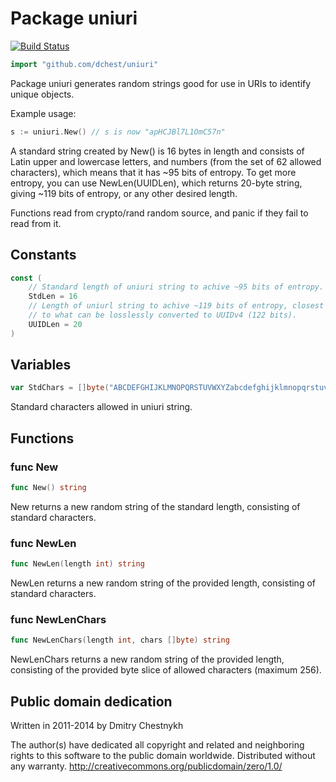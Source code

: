 Package uniuri
=====================

[![Build Status](https://travis-ci.org/dchest/uniuri.png)](https://travis-ci.org/dchest/uniuri)

```go
import "github.com/dchest/uniuri"
```

Package uniuri generates random strings good for use in URIs to identify
unique objects.

Example usage:

```go
s := uniuri.New() // s is now "apHCJBl7L1OmC57n"
```

A standard string created by New() is 16 bytes in length and consists of
Latin upper and lowercase letters, and numbers (from the set of 62 allowed
characters), which means that it has ~95 bits of entropy. To get more
entropy, you can use NewLen(UUIDLen), which returns 20-byte string, giving
~119 bits of entropy, or any other desired length.

Functions read from crypto/rand random source, and panic if they fail to
read from it.


Constants
---------

```go
const (
    // Standard length of uniuri string to achive ~95 bits of entropy.
    StdLen = 16
    // Length of uniurl string to achive ~119 bits of entropy, closest
    // to what can be losslessly converted to UUIDv4 (122 bits).
    UUIDLen = 20
)
```



Variables
---------

```go
var StdChars = []byte("ABCDEFGHIJKLMNOPQRSTUVWXYZabcdefghijklmnopqrstuvwxyz0123456789")
```

Standard characters allowed in uniuri string.


Functions
---------

### func New

```go
func New() string
```

New returns a new random string of the standard length, consisting of
standard characters.

### func NewLen

```go
func NewLen(length int) string
```

NewLen returns a new random string of the provided length, consisting of
standard characters.

### func NewLenChars

```go
func NewLenChars(length int, chars []byte) string
```

NewLenChars returns a new random string of the provided length, consisting
of the provided byte slice of allowed characters (maximum 256).



Public domain dedication
------------------------

Written in 2011-2014 by Dmitry Chestnykh

The author(s) have dedicated all copyright and related and
neighboring rights to this software to the public domain
worldwide. Distributed without any warranty.
http://creativecommons.org/publicdomain/zero/1.0/

